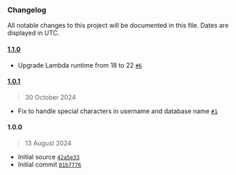 ### Changelog

All notable changes to this project will be documented in this file. Dates are displayed in UTC.

#### [1.1.0](https://github.com/isotoma/mysql-user-and-database-cdk/compare/1.0.1...1.1.0)

- Upgrade Lambda runtime from 18 to 22 [`#6`](https://github.com/isotoma/mysql-user-and-database-cdk/pull/6)

#### [1.0.1](https://github.com/isotoma/mysql-user-and-database-cdk/compare/1.0.0...1.0.1)

> 30 October 2024

- Fix to handle special characters in username and database name [`#1`](https://github.com/isotoma/mysql-user-and-database-cdk/pull/1)

#### 1.0.0

> 13 August 2024

- Initial source [`42a5e33`](https://github.com/isotoma/mysql-user-and-database-cdk/commit/42a5e3362f6b1d7f401e9cf5192385f6488d0a53)
- Initial commit [`81b7776`](https://github.com/isotoma/mysql-user-and-database-cdk/commit/81b7776f85e358102d58bb161efc4841ac8eca9f)
